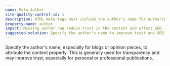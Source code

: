 ```yaml
---
name: Meta Author
site-quality-control-id: 1
description: HTML meta tags must include the author's name for authorship.
property-name: author
impact: Missing author can reduce trust in the content and affect SEO.
suggested-solution: Specify the author's name to improve trust and SEO for the page.
---
```


Specify the author's name, especially for blogs or opinion pieces, to attribute
the content properly. This is generally used for transparency and may improve
trust, especially for personal or professional publications.
